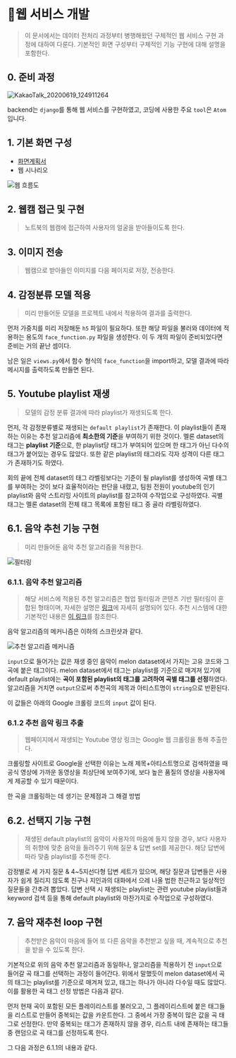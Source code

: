 #  :wrench:웹 서비스 개발

> 이 문서에서는 데이터 전처리 과정부터 병행해왔던 구체적인 웹 서비스 구현 과정에 대하여 다룬다. 기본적인 화면 구성부터 구체적인 기능 구현에 대해 설명을 포함한다. 



## 0. 준비 과정

![KakaoTalk_20200619_124911264](https://user-images.githubusercontent.com/58945760/85095315-f7dcc500-b22b-11ea-9b78-946b8fc8dd29.png)

backend는 `django`를 통해 웹 서비스를 구현하였고,  코딩에 사용한 주요 `tool`은 `Atom`입니다. 



## 1. 기본 화면 구성

- [화면계획서]()
- 웹 시나리오 

![웹 흐름도](https://user-images.githubusercontent.com/58945760/89790495-f7dab080-db5c-11ea-85c4-dd8bb362853c.PNG)



## 2. 웹캠 접근 및 구현

> 노트북의 웹캠에 접근하여 사용자의 얼굴을 받아들이도록 한다. 



## 3. 이미지 전송

> 웹캠으로 받아들인 이미지를 다음 페이지로 저장, 전송한다. 



## 4. 감정분류 모델 적용

> 미리 만들어둔 모델을 프로젝트 내에서 적용하여 결과를 출력한다. 

먼저 가중치를 미리 저장해둔 `h5` 파일이 필요하다. 또한 해당 파일을 불러와 데이터에 적용하는 용도의 `face_function.py` 파일을 생성한다. 이 두 개의 파일이 준비되었다면 준비는 거의 끝난 셈이다.

 남은 일은 `views.py`에서 함수 형식의 `face_function`을 import하고, 모델 결과에 따라 메시지를 출력하도록 만들면 된다. 



## 5. Youtube playlist 재생

> 모델의 감정 분류 결과에 따라 playlist가 재생되도록 한다.

먼저, 각 감정분류별로 재생되는  `default playlist`가 존재한다. 이 playlist들이 존재하는 이유는 추천 알고리즘에 **최소한의 기준**을 부여하기 위한 것이다. 멜론 dataset의 태그는 **playlist 기준**으로,  한 playlist당 태그가 부여되어 있으며 한 태그가 아닌 다수의 태그가 붙어있는 경우도 많았다. 또한 같은 playlist의 태그라도 각자 성격이 다른 태그가 존재하기도 하였다. 

회의 끝에 전체 dataset의 태그 라벨링보다는 기준이 될 playlist를 생성하여 곡별 태그를 부여하는 것이 보다 효율적이라는 판단을 내렸고, 팀원 전원이 youtube의 인기 playlist와 음악 스트리밍 사이트의 playlist를 참고하여 수작업으로 구성하였다. 곡별 태그는 멜론 dataset의 전체 태그 목록에 포함된 태그 중 골라 라벨링하였다.

  

## 6.1. 음악 추천 기능 구현

> 미리 만들어둔 음악 추천 알고리즘을 적용한다. 

![필터링](https://user-images.githubusercontent.com/58945760/89897022-5d8c7280-dc19-11ea-8c75-779970ee6cd6.PNG)

### 6.1.1. 음악 추천 알고리즘 

> 해당 서비스에 적용된 추천 알고리즘은 협업 필터링과 콘텐츠 기반 필터링이 혼합된 형태이며, 자세한 설명은 [링크](https://github.com/MLFYM/RECODUO/blob/master/technical_blog/04_%EC%B6%94%EC%B2%9C%EC%8B%9C%EC%8A%A4%ED%85%9C/Recommender_System_For_Music.md#recommender-system-for-music)에 자세히 설명되어 있다. 추천 시스템에 대한 기본적인 내용은 [이 링크](https://github.com/MLFYM/RECODUO/blob/master/technical_blog/04_%EC%B6%94%EC%B2%9C%EC%8B%9C%EC%8A%A4%ED%85%9C/RecommendationSystem.md#recommender-system)를 참조한다. 

음악 알고리즘의 메커니즘은 이하의 스크린샷과 같다. 

![추천 알고리즘 메커니즘](https://user-images.githubusercontent.com/58945760/91578906-cb5ccc00-e985-11ea-82b3-b714cae5000e.PNG)

`input`으로 들어가는 값은 재생 중인 음악이 melon dataset에서 가지는 고유 코드와 그 곡에 붙은 태그이다. melon dataset에서 태그는 playlist를 기준으로 매겨져 있기에 default playlist에는 **곡이 포함된 playlist의 태그를 고려하여 곡별 태그를 선정**하였다. 알고리즘을 거치면 `output`으로써 추천곡의 제목과 아티스트명이 `string`으로 반환된다.  

이 값들은 아래의 Google 크롤링 코드의 `input` 값이 된다. 

### 6.1.2 추천 음악 링크 추출

> 웹페이지에서 재생되는 Youtube 영상 링크는 Google 웹 크롤링을 통해 추출한다.  

크롤링할 사이트로 Google을 선택한 이유는 노래 제목+아티스트명으로 검색하였을 때 공식 영상에 가까운 동영상을 최상단에 보여주기에, 보다 높은 품질의 영상을 사용자에게 제공할 수 있기 때문이다.  

한 곡을 크롤링하는 데 생기는 문제점과 그 해결 방법



## 6.2. 선택지 기능 구현

> 재생된 default playlist의 음악이 사용자의 마음에 들지 않을 경우, 보다 사용자의 취향에 맞춘 음악을 들려주기 위해 질문 & 답변 set를 제공한다. 해당 답변에 따라 맞춤 playlist를 추천해 준다.

 감정별로 세 가지 질문 & 4~5지선다형 답변 세트가 있으며, 해당 질문과 답변들은 사용자가 쉽게 질리지 않도록 친구나 지인과의 대화에서 으레 나올 법한 친근하고 일상적인 질문들을 간추려 뽑았다. 답변 선택 시 재생되는 playlist는 관련 youtube playlist들과 keyword 검색 등을 통해 default playlist와 마찬가지로 수작업으로 구성하였다.  



## 7. 음악 재추천 loop 구현

> 추천받은 음악이 마음에 들어 또 다른 음악을 추천받고 싶을 때, 계속적으로 추천을 받을 수 있도록 한다. 

기본적으로 위의 음악 추천 알고리즘과 동일하나, 알고리즘을 적용하기 전 `input`으로 들어갈 곡 태그를 선택하는 과정이 들어간다. 위에서 말했듯이 melon dataset에서 곡의 태그는 playlist를 기준으로 매겨져 있고, 태그는 하나가 아니라 다수일 때도 많았다. 이를 활용한 곡 태그 선정 방법은 다음과 같다. 

먼저 현재 곡이 포함된 모든 플레이리스트를 불러오고, 그 플레이리스트에 붙은 태그들을 리스트로 만들어 중복되는 값을 카운트한다. 그 중에서 가장 중복이 많은 값을 곡 태그로 선정한다. 만약 중복되는 태그가 존재하지 않을 경우, 리스트 내에 존재하는 태그들 중 랜덤으로 곡 태그를 선정하도록 한다. 

그 다음 과정은 6.1.1의 내용과 같다. 

